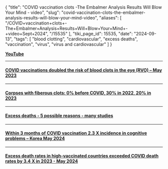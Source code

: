{
    "title": "COVID vaccination clots -The Embalmer Analysis Results Will Blow Your Mind - video",
    "slug": "covid-vaccination-clots-the-embalmer-analysis-results-will-blow-your-mind-video",
    "aliases": [
        "/COVID+vaccination+clots+-The+Embalmer+Analysis+Results+Will+Blow+Your+Mind+-+video+Sept+2024",
        "/15535"
    ],
    "tiki_page_id": 15535,
    "date": "2024-09-13",
    "tags": [
        "blood clotting",
        "cardiovascular",
        "excess deaths",
        "vaccination",
        "virus",
        "virus and cardiovascular"
    ]
}


**[YouTube](https://www.youtube.com/watch?v=RHtMKQKoNYo&ab_channel=VejonHealth)** 

---

#### [COVID vaccinations doubled the risk of blood clots in the eye (RVO) – May 2023](/posts/covid-vaccinations-doubled-the-risk-of-blood-clots-in-the-eye-rvo)

---

#### [Corpses with fiberous clots: 0% before COVID,  30% in 2022, 20% in 2023](/posts/corpses-with-fiberous-clots-0-percent-before-covid-30-percent-in-2022-20-percent-in-2023)

---

#### [Excess deaths - 5 possible reasons - many studies](/posts/excess-deaths-5-possible-reasons-many-studies)

---

#### [Within 3 months of COVID vaccination 2.3 X incidence in cognitive problems – Korea May 2024](/posts/within-3-months-of-covid-vaccination-23-x-incidence-in-cognitive-problems-korea)

---

#### [Excess death rates in high-vaccinated countries exceeded COVID death rates by 3.4 X in 2023 - May 2024](/posts/excess-death-rates-in-high-vaccinated-countries-exceeded-covid-death-rates-by-34-x-in-2023)